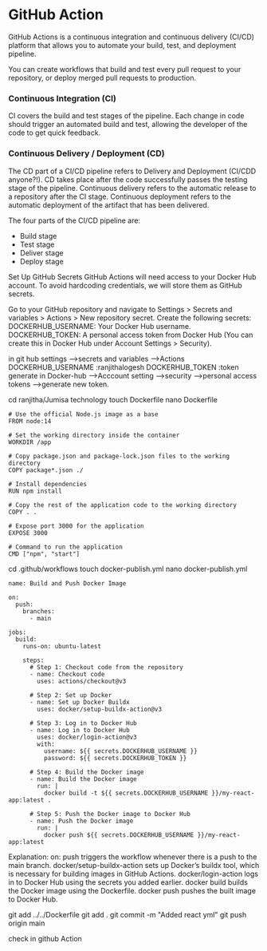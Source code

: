 # GitHub Action

GitHub Actions is a continuous integration and continuous delivery (CI/CD) platform that allows you to automate your build, test, and deployment pipeline.

You can create workflows that build and test every pull request to your repository, or deploy merged pull requests to production.



### Continuous Integration (CI)
CI covers the build and test stages of the pipeline. Each change in code should trigger an automated build and test, allowing the developer of the code to get quick feedback.

### Continuous Delivery / Deployment (CD)
The CD part of a CI/CD pipeline refers to Delivery and Deployment (CI/CDD anyone?!). CD takes place after the code successfully passes the testing stage of the pipeline. Continuous delivery refers to the automatic release to a repository after the CI stage. Continuous deployment refers to the automatic deployment of the artifact that has been delivered.



The four parts of the CI/CD pipeline are:

- Build stage
- Test stage
- Deliver stage
- Deploy stage

Set Up GitHub Secrets
GitHub Actions will need access to your Docker Hub account. To avoid hardcoding credentials, we will store them as GitHub secrets.

Go to your GitHub repository and navigate to Settings > Secrets and variables > Actions > New repository secret.
Create the following secrets:
DOCKERHUB_USERNAME: Your Docker Hub username.
DOCKERHUB_TOKEN: A personal access token from Docker Hub (You can create this in Docker Hub under Account Settings > Security).




in git hub settings -->secrets and variables -->Actions
DOCKERHUB_USERNAME  :ranjithalogesh
DOCKERHUB_TOKEN :token generate in Docker-hub -->Acccount setting -->security -->personal access tokens -->generate new token.




cd ranjitha/Jumisa technology
touch Dockerfile
nano Dockerfile
```
# Use the official Node.js image as a base
FROM node:14

# Set the working directory inside the container
WORKDIR /app

# Copy package.json and package-lock.json files to the working directory
COPY package*.json ./

# Install dependencies
RUN npm install

# Copy the rest of the application code to the working directory
COPY . .

# Expose port 3000 for the application
EXPOSE 3000

# Command to run the application
CMD ["npm", "start"]
```
cd .github/workflows
touch docker-publish.yml
nano docker-publish.yml
```
name: Build and Push Docker Image

on:
  push:
    branches:
      - main

jobs:
  build:
    runs-on: ubuntu-latest

    steps:
      # Step 1: Checkout code from the repository
      - name: Checkout code
        uses: actions/checkout@v3

      # Step 2: Set up Docker
      - name: Set up Docker Buildx
        uses: docker/setup-buildx-action@v3

      # Step 3: Log in to Docker Hub
      - name: Log in to Docker Hub
        uses: docker/login-action@v3
        with:
          username: ${{ secrets.DOCKERHUB_USERNAME }}
          password: ${{ secrets.DOCKERHUB_TOKEN }}

      # Step 4: Build the Docker image
      - name: Build the Docker image
        run: |
          docker build -t ${{ secrets.DOCKERHUB_USERNAME }}/my-react-app:latest .

      # Step 5: Push the Docker image to Docker Hub
      - name: Push the Docker image
        run: |
          docker push ${{ secrets.DOCKERHUB_USERNAME }}/my-react-app:latest
```

Explanation:
on: push triggers the workflow whenever there is a push to the main branch.
docker/setup-buildx-action sets up Docker’s buildx tool, which is necessary for building images in GitHub Actions.
docker/login-action logs in to Docker Hub using the secrets you added earlier.
docker build builds the Docker image using the Dockerfile.
docker push pushes the built image to Docker Hub.

git add ../../Dockerfile
git add .
git commit -m "Added react yml"
git push origin main

check in github Action
